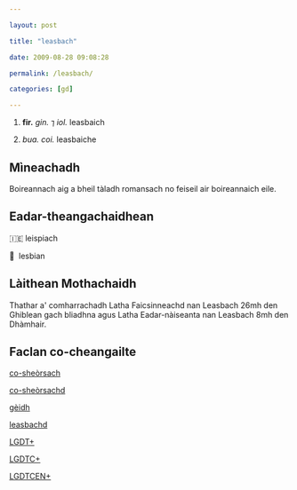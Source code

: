 ```yaml
---

layout: post

title: "leasbach"

date: 2009-08-28 09:08:28

permalink: /leasbach/

categories: [gd]

---
```


1. **fir.** _gin._ ⁊ _iol._ leasbaich

2. _bua._ _coi._ leasbaiche

## Mìneachadh

Boireannach aig a bheil tàladh romansach no feiseil air boireannaich eile.

## Eadar-theangachaidhean

&#x1f1ee;&#x1f1ea; leispiach

&#x1f3f4;&#xe0067;&#xe0062;&#xe0065;&#xe006e;&#xe0067;&#xe007f;  lesbian

## Làithean Mothachaidh

Thathar a' comharrachadh Latha Faicsinneachd nan Leasbach 26mh den Ghiblean gach bliadhna agus Latha Eadar-nàiseanta nan Leasbach 8mh den Dhàmhair.

## Faclan co-cheangailte

[co-sheòrsach](https://faclair.lgbt/co-sheorsach/)

[co-sheòrsachd](https://faclair.lgbt/co-sheorsachd/)

[gèidh](https://faclair.lgbt/geidh/)

[leasbachd](https://faclair.lgbt/leasbachd/)

[LGDT+](https://faclair.lgbt/lgdt/)

[LGDTC+](https://faclair.lgbt/lgdtc/)

[LGDTCEN+](https://faclair.lgbt/lgdtcen/)